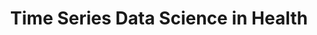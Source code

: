 ---
name: Benjamin Smarr
email: bsmarr@eng.ucsd.edu
photo: https://datascience.ucsd.edu/wp-content/uploads/2022/09/smarr.jpg
website: smarr.ucsd.edu
domain: A03
title: Time Series Data Science in Health
bio: "I studied neurological control of hormones in rodents until I got frustrated with how little we know about the humans we're supposedly modeling with these lab approaches. Then I got into wearable and ambient sensor data to study humans. That lead me to develop novel approaches for getting information out of multimodal timeseries data, and to apply my biological expertise to help health algorithms use more human-appropriate assumptions than most classic linear-based classifiers. Still doing that."
description: "Time series come from many places - different people, different sensors, different record systems, etc. How do we bring these together to tell a useful story about a health issue? Challenges exist in the analytics - how to best use these data to gain information; in UX/UI - how do you present the information to support human insights; in alignment - how do you integrate data into predictors when time resolution is different across sources; to parsing biological complexity - you and I are different, so what's the \"right\" signal look like?
Past groups have worked on developing classifiers from time series data, developing data integration systems for patients, and developing data-driven interfaces to support clinical decision making."
summer: "Please read and consider looking up methods from the following papers over the summer. 1 a month would be a very slow pace and yet enough to bring you in well warmed. I presume you're coming in with some familiarity of classifiers and networks, so this is more about the systems and needs beneath these layers.
<ul>
<li><a href='https://www.frontiersin.org/articles/10.3389/fdata.2022.1043704/full'>Bayesian networks, sex differences, data from phone surveys</a></li>
<li><a href='https://pubmed.ncbi.nlm.nih.gov/35870975/'>Sex differences, signal processing without ML, social relevance</a></li>
<li><a href='https://www.nature.com/articles/s41598-020-78355-6/'>Biological rhythms, COVID-19, and low hanging fruit</a></li>
</ul>
Note that the very large COVID-19 related data set in my lab is a controlled government resource (which I hate but which is the law) so we will not work in that. We will use public datasets, published data sets along side papers, and donated patient data from collaborating clinics."
oldstudent: https://med-dash.github.io/
prerequisites: Some exposure to health systems and biology will be helpful, but you will succeed (and maybe learn more!) without this.
time: Wednesday 2-3PM, In-Person 📍 <a href="https://maps.app.goo.gl/RGNMnBuqdte9moRu7" style="color:white"> FAH TBD</a>
style: I plan to integrate the DSC team with the Bionengineering capstone team of similar domain interests. Each team will do its own work, but also be expected to complement and collaborate with the others in the domain.
seats: 8
tag: Bio
---